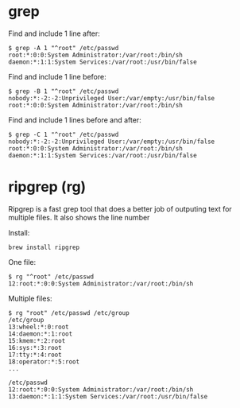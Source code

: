 # grep

Find and include 1 line after:

```shell
$ grep -A 1 "^root" /etc/passwd 
root:*:0:0:System Administrator:/var/root:/bin/sh
daemon:*:1:1:System Services:/var/root:/usr/bin/false
```

Find and include 1 line before:

```shell
$ grep -B 1 "^root" /etc/passwd
nobody:*:-2:-2:Unprivileged User:/var/empty:/usr/bin/false
root:*:0:0:System Administrator:/var/root:/bin/sh
```

Find and include 1 lines before and after:

```shell
$ grep -C 1 "^root" /etc/passwd
nobody:*:-2:-2:Unprivileged User:/var/empty:/usr/bin/false
root:*:0:0:System Administrator:/var/root:/bin/sh
daemon:*:1:1:System Services:/var/root:/usr/bin/false
```

# ripgrep (rg)

Ripgrep is a fast grep tool that does a better job of outputing text for multiple files. It also shows the line number 

Install:

```shell
brew install ripgrep
```

One file:

```shell
$ rg "^root" /etc/passwd 
12:root:*:0:0:System Administrator:/var/root:/bin/sh
```

Multiple files:

```shell
$ rg "root" /etc/passwd /etc/group 
/etc/group
13:wheel:*:0:root
14:daemon:*:1:root
15:kmem:*:2:root
16:sys:*:3:root
17:tty:*:4:root
18:operator:*:5:root
...

/etc/passwd
12:root:*:0:0:System Administrator:/var/root:/bin/sh
13:daemon:*:1:1:System Services:/var/root:/usr/bin/false
```